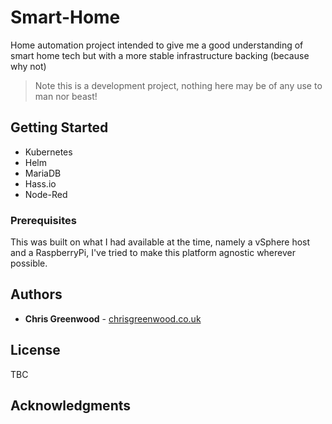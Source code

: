 # Smart-Home

Home automation project intended to give me a good understanding of smart home tech but with a more stable infrastructure backing (because why not)

>Note this is a development project, nothing here may be of any use to man nor beast!

## Getting Started

* Kubernetes
* Helm
* MariaDB
* Hass.io
* Node-Red

### Prerequisites

This was built on what I had available at the time, namely a vSphere host and a RaspberryPi, I've tried to make this platform agnostic wherever possible.

## Authors

* **Chris Greenwood** - [chrisgreenwood.co.uk](https://www.chrisgreenwood.co.uk)

## License

TBC

## Acknowledgments



